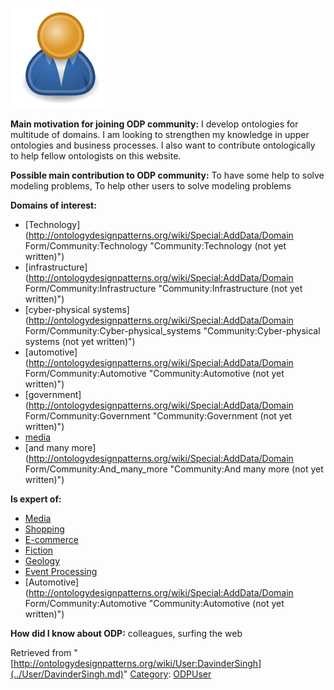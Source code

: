 [![Image:ODPUser.png](../images/a/a6/ODPUser.png)](../Image/ODPUser.png.md "Image:ODPUser.png")




  





__Main motivation for joining ODP community:__ I develop ontologies for multitude of domains. I am looking to strengthen my knowledge in upper ontologies and business processes. I also want to contribute ontologically to help fellow ontologists on this website.


__Possible main contribution to ODP community:__ To have some help to solve modeling problems, To help other users to solve modeling problems


__Domains of interest:__



* [Technology](http://ontologydesignpatterns.org/wiki/Special:AddData/Domain Form/Community:Technology "Community:Technology (not yet written)")
* [infrastructure](http://ontologydesignpatterns.org/wiki/Special:AddData/Domain Form/Community:Infrastructure "Community:Infrastructure (not yet written)")
* [cyber-physical systems](http://ontologydesignpatterns.org/wiki/Special:AddData/Domain Form/Community:Cyber-physical_systems "Community:Cyber-physical systems (not yet written)")
* [automotive](http://ontologydesignpatterns.org/wiki/Special:AddData/Domain Form/Community:Automotive "Community:Automotive (not yet written)")
* [government](http://ontologydesignpatterns.org/wiki/Special:AddData/Domain Form/Community:Government "Community:Government (not yet written)")
* [media](../Community/Media.md "Community:Media")
* [and many more](http://ontologydesignpatterns.org/wiki/Special:AddData/Domain Form/Community:And_many_more "Community:And many more (not yet written)")


__Is expert of:__



* [Media](../Community/Media.md "Community:Media")
* [Shopping](http://ontologydesignpatterns.org/wiki/index.php?title=Community:Shopping&action=edit&redlink=1 "Community:Shopping (not yet written)")
* [E-commerce](http://ontologydesignpatterns.org/wiki/index.php?title=Community:E-commerce&action=edit&redlink=1 "Community:E-commerce (not yet written)")
* [Fiction](http://ontologydesignpatterns.org/wiki/index.php?title=Community:Fiction&action=edit&redlink=1 "Community:Fiction (not yet written)")
* [Geology](../Community/Geology.md "Community:Geology")
* [Event Processing](../Community/Event_Processing.md "Community:Event Processing")
* [Automotive](http://ontologydesignpatterns.org/wiki/Special:AddData/Domain Form/Community:Automotive "Community:Automotive (not yet written)")


__How did I know about ODP:__ colleagues, surfing the web






Retrieved from "[http://ontologydesignpatterns.org/wiki/User:DavinderSingh](../User/DavinderSingh.md)"
 [Category](http://ontologydesignpatterns.org/wiki/Special:Categories "Special:Categories"): [ODPUser](../Category/ODPUser.md "Category:ODPUser")